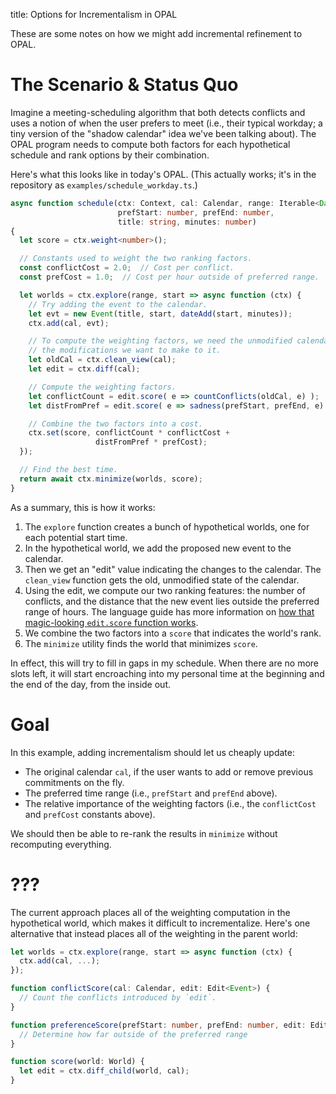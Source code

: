 title: Options for Incrementalism in OPAL

These are some notes on how we might add incremental refinement to OPAL.

# The Scenario & Status Quo

Imagine a meeting-scheduling algorithm that both detects conflicts and uses a notion of when the user prefers to meet (i.e., their typical workday; a tiny version of the "shadow calendar" idea we've been talking about).
The OPAL program needs to compute both factors for each hypothetical schedule and rank options by their combination.

Here's what this looks like in today's OPAL.
(This actually works; it's in the repository as `examples/schedule_workday.ts`.)

```typescript
async function schedule(ctx: Context, cal: Calendar, range: Iterable<Date>,
                        prefStart: number, prefEnd: number,
                        title: string, minutes: number)
{
  let score = ctx.weight<number>();

  // Constants used to weight the two ranking factors.
  const conflictCost = 2.0;  // Cost per conflict.
  const prefCost = 1.0;  // Cost per hour outside of preferred range.

  let worlds = ctx.explore(range, start => async function (ctx) {
    // Try adding the event to the calendar.
    let evt = new Event(title, start, dateAdd(start, minutes));
    ctx.add(cal, evt);

    // To compute the weighting factors, we need the unmodified calendar and
    // the modifications we want to make to it.
    let oldCal = ctx.clean_view(cal);
    let edit = ctx.diff(cal);

    // Compute the weighting factors.
    let conflictCount = edit.score( e => countConflicts(oldCal, e) );
    let distFromPref = edit.score( e => sadness(prefStart, prefEnd, e) );

    // Combine the two factors into a cost.
    ctx.set(score, conflictCount * conflictCost +
                   distFromPref * prefCost);
  });

  // Find the best time.
  return await ctx.minimize(worlds, score);
}
```

As a summary, this is how it works:

1. The `explore` function creates a bunch of hypothetical worlds, one for each potential start time.
2. In the hypothetical world, we add the proposed new event to the calendar.
3. Then we get an "edit" value indicating the changes to the calendar. The `clean_view` function gets the old, unmodified state of the calendar.
4. Using the edit, we compute our two ranking features: the number of conflicts, and the distance that the new event lies outside the preferred range of hours. The language guide has more information on [how that magic-looking `edit.score` function works][diffdoc].
5. We combine the two factors into a `score` that indicates the world's rank.
6. The `minimize` utility finds the world that minimizes `score`.

In effect, this will try to fill in gaps in my schedule.
When there are no more slots left, it will start encroaching into my personal time at the beginning and the end of the day, from the inside out.

[diffdoc]: http://adriansampson.net/opal/lang.html#diff

# Goal

In this example, adding incrementalism should let us cheaply update:

* The original calendar `cal`, if the user wants to add or remove previous commitments on the fly.
* The preferred time range (i.e., `prefStart` and `prefEnd` above).
* The relative importance of the weighting factors (i.e., the `conflictCost` and `prefCost` constants above).

We should then be able to re-rank the results in `minimize` without recomputing everything.

# ???

The current approach places all of the weighting computation in the hypothetical world, which makes it difficult to incrementalize.
Here's one alternative that instead places all of the weighting in the parent world:

```typescript
let worlds = ctx.explore(range, start => async function (ctx) {
  ctx.add(cal, ...);
});

function conflictScore(cal: Calendar, edit: Edit<Event>) {
  // Count the conflicts introduced by `edit`.
}

function preferenceScore(prefStart: number, prefEnd: number, edit: Edit<event>) {
  // Determine how far outside of the preferred range
}

function score(world: World) {
  let edit = ctx.diff_child(world, cal);
}
```
